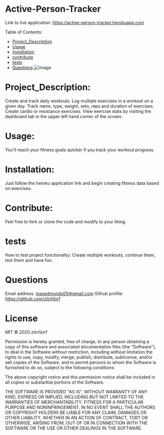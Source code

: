 
# Active-Person-Tracker
Link to live application: https://active-person-tracker.herokuapp.com

Table of Contents:
        
- [Project_Description](#Project_Description)
- [Usage](#usage)
- [Installation](#installation)
- [contribute](#contribute)
- [tests](#tests)
- [Questions](#Questions)
![image](https://user-images.githubusercontent.com/63215148/92336167-90782980-f052-11ea-9aca-e9d9c789b7f5.png)

# Project_Description:
Create and track daily workouts.  Log multiple exercises in a workout on a given day. Track name, type, weight, sets, reps and duration of exercises.  Create cardio or resistance exercises.  View exercise stats by visiting the dashboard tab in the upper left hand corner of the screen. 

# Usage:
 You'll reach your fitness goals quicker if you track your workout progress. 

# Installation:
 Just follow the heroku application link and begin creating fitness data based on exercises. 

# Contribute:
 Feel free to fork or clone the code and modify to your liking. 

# tests
How to test project functionality: Create multiple workouts, continue them, test them and have fun. 

# Questions
Email address: maxedmonds05@gmail.com
Github profile: https://github.com/zilchlorf

# License
MIT © 2020 zilchlorf

Permission is hereby granted, free of charge, to any person obtaining a copy of this software and associated documentation files (the "Software"), to deal in the Software without restriction, including without limitation the rights to use, copy, modify, merge, publish, distribute, sublicense, and/or sell copies of the Software, and to permit persons to whom the Software is furnished to do so, subject to the following conditions:

The above copyright notice and this permission notice shall be included in all copies or substantial portions of the Software.

THE SOFTWARE IS PROVIDED "AS IS", WITHOUT WARRANTY OF ANY KIND, EXPRESS OR IMPLIED, INCLUDING BUT NOT LIMITED TO THE WARRANTIES OF MERCHANTABILITY, FITNESS FOR A PARTICULAR PURPOSE AND NONINFRINGEMENT. IN NO EVENT SHALL THE AUTHORS OR COPYRIGHT HOLDERS BE LIABLE FOR ANY CLAIM, DAMAGES OR OTHER LIABILITY, WHETHER IN AN ACTION OF CONTRACT, TORT OR OTHERWISE, ARISING FROM, OUT OF OR IN CONNECTION WITH THE SOFTWARE OR THE USE OR OTHER DEALINGS IN THE SOFTWARE.
        
